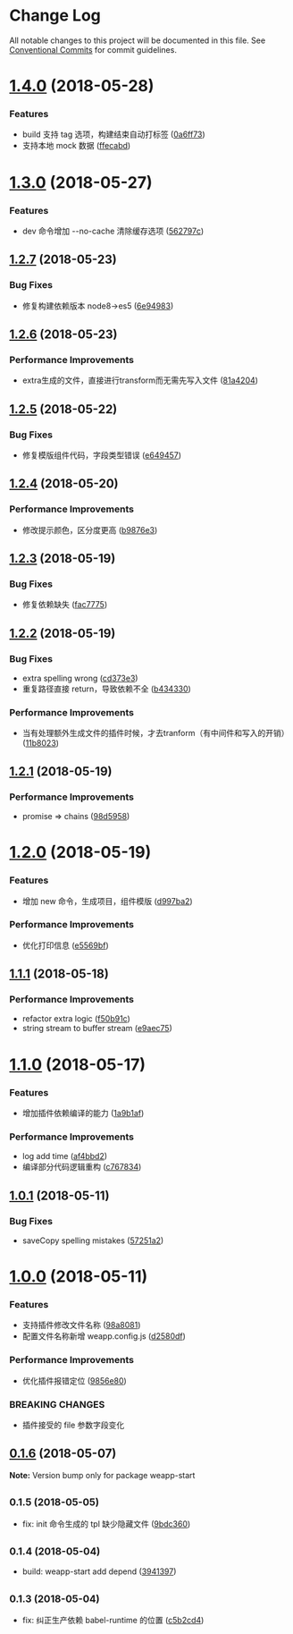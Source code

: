 # Change Log

All notable changes to this project will be documented in this file.
See [Conventional Commits](https://conventionalcommits.org) for commit guidelines.

<a name="1.4.0"></a>
# [1.4.0](https://github.com/tolerance-go/weapp-start/compare/weapp-start@1.3.0...weapp-start@1.4.0) (2018-05-28)


### Features

* build 支持 tag 选项，构建结束自动打标签 ([0a6ff73](https://github.com/tolerance-go/weapp-start/commit/0a6ff73))
* 支持本地 mock 数据 ([ffecabd](https://github.com/tolerance-go/weapp-start/commit/ffecabd))




<a name="1.3.0"></a>
# [1.3.0](https://github.com/tolerance-go/weapp-start/compare/weapp-start@1.2.7...weapp-start@1.3.0) (2018-05-27)


### Features

* dev 命令增加 --no-cache 清除缓存选项 ([562797c](https://github.com/tolerance-go/weapp-start/commit/562797c))




<a name="1.2.7"></a>
## [1.2.7](https://github.com/tolerance-go/weapp-cli/compare/weapp-start@1.2.6...weapp-start@1.2.7) (2018-05-23)


### Bug Fixes

* 修复构建依赖版本 node8->es5 ([6e94983](https://github.com/tolerance-go/weapp-cli/commit/6e94983))




<a name="1.2.6"></a>
## [1.2.6](https://github.com/tolerance-go/weapp-cli/compare/weapp-start@1.2.5...weapp-start@1.2.6) (2018-05-23)


### Performance Improvements

* extra生成的文件，直接进行transform而无需先写入文件 ([81a4204](https://github.com/tolerance-go/weapp-cli/commit/81a4204))




<a name="1.2.5"></a>
## [1.2.5](https://github.com/tolerance-go/weapp-cli/compare/weapp-start@1.2.4...weapp-start@1.2.5) (2018-05-22)


### Bug Fixes

* 修复模版组件代码，字段类型错误 ([e649457](https://github.com/tolerance-go/weapp-cli/commit/e649457))




<a name="1.2.4"></a>
## [1.2.4](https://github.com/tolerance-go/weapp-cli/compare/weapp-start@1.2.3...weapp-start@1.2.4) (2018-05-20)


### Performance Improvements

* 修改提示颜色，区分度更高 ([b9876e3](https://github.com/tolerance-go/weapp-cli/commit/b9876e3))




<a name="1.2.3"></a>
## [1.2.3](https://github.com/tolerance-go/weapp-cli/compare/weapp-start@1.2.2...weapp-start@1.2.3) (2018-05-19)


### Bug Fixes

* 修复依赖缺失 ([fac7775](https://github.com/tolerance-go/weapp-cli/commit/fac7775))




<a name="1.2.2"></a>
## [1.2.2](https://github.com/tolerance-go/weapp-cli/compare/weapp-start@1.2.1...weapp-start@1.2.2) (2018-05-19)


### Bug Fixes

* extra spelling wrong ([cd373e3](https://github.com/tolerance-go/weapp-cli/commit/cd373e3))
* 重复路径直接 return，导致依赖不全 ([b434330](https://github.com/tolerance-go/weapp-cli/commit/b434330))


### Performance Improvements

* 当有处理额外生成文件的插件时候，才去tranform（有中间件和写入的开销） ([11b8023](https://github.com/tolerance-go/weapp-cli/commit/11b8023))




<a name="1.2.1"></a>
## [1.2.1](https://github.com/tolerance-go/weapp-cli/compare/weapp-start@1.2.0...weapp-start@1.2.1) (2018-05-19)


### Performance Improvements

* promise => chains ([98d5958](https://github.com/tolerance-go/weapp-cli/commit/98d5958))




<a name="1.2.0"></a>
# [1.2.0](https://github.com/tolerance-go/weapp-cli/compare/weapp-start@1.1.1...weapp-start@1.2.0) (2018-05-19)


### Features

* 增加 new 命令，生成项目，组件模版 ([d997ba2](https://github.com/tolerance-go/weapp-cli/commit/d997ba2))


### Performance Improvements

* 优化打印信息 ([e5569bf](https://github.com/tolerance-go/weapp-cli/commit/e5569bf))




<a name="1.1.1"></a>
## [1.1.1](https://github.com/tolerance-go/weapp-cli/compare/weapp-start@1.1.0...weapp-start@1.1.1) (2018-05-18)


### Performance Improvements

* refactor extra logic ([f50b91c](https://github.com/tolerance-go/weapp-cli/commit/f50b91c))
* string stream to buffer stream ([e9aec75](https://github.com/tolerance-go/weapp-cli/commit/e9aec75))




<a name="1.1.0"></a>
# [1.1.0](https://github.com/tolerance-go/weapp-cli/compare/weapp-start@1.0.1...weapp-start@1.1.0) (2018-05-17)


### Features

* 增加插件依赖编译的能力 ([1a9b1af](https://github.com/tolerance-go/weapp-cli/commit/1a9b1af))


### Performance Improvements

* log add time ([af4bbd2](https://github.com/tolerance-go/weapp-cli/commit/af4bbd2))
* 编译部分代码逻辑重构 ([c767834](https://github.com/tolerance-go/weapp-cli/commit/c767834))




<a name="1.0.1"></a>
## [1.0.1](https://github.com/tolerance-go/weapp-cli/compare/weapp-start@1.0.0...weapp-start@1.0.1) (2018-05-11)


### Bug Fixes

* saveCopy spelling mistakes ([57251a2](https://github.com/tolerance-go/weapp-cli/commit/57251a2))




<a name="1.0.0"></a>
# [1.0.0](https://github.com/tolerance-go/weapp-cli/compare/weapp-start@0.1.6...weapp-start@1.0.0) (2018-05-11)


### Features

* 支持插件修改文件名称 ([98a8081](https://github.com/tolerance-go/weapp-cli/commit/98a8081))
* 配置文件名称新增 weapp.config.js ([d2580df](https://github.com/tolerance-go/weapp-cli/commit/d2580df))


### Performance Improvements

* 优化插件报错定位 ([9856e80](https://github.com/tolerance-go/weapp-cli/commit/9856e80))


### BREAKING CHANGES

* 插件接受的 file 参数字段变化




<a name="0.1.6"></a>
## [0.1.6](https://github.com/tolerance-go/weapp-cli/compare/weapp-start@0.1.5...weapp-start@0.1.6) (2018-05-07)




**Note:** Version bump only for package weapp-start

<a name="0.1.5"></a>
## <small>0.1.5 (2018-05-05)</small>

* fix: init 命令生成的 tpl 缺少隐藏文件 ([9bdc360](https://github.com/tolerance-go/weapp-cli/commit/9bdc360))




<a name="0.1.4"></a>
## <small>0.1.4 (2018-05-04)</small>

* build: weapp-start add depend ([3941397](https://github.com/tolerance-go/weapp-cli/commit/3941397))




<a name="0.1.3"></a>
## <small>0.1.3 (2018-05-04)</small>

* fix: 纠正生产依赖 babel-runtime 的位置 ([c5b2cd4](https://github.com/tolerance-go/weapp-cli/commit/c5b2cd4))
